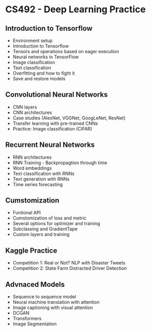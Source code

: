 # CS492 - Deep Learning Practice 
## Introduction to Tensorflow
- Environment setup 
- Introduction to Tensorflow
- Tensors and operations based on eager execution 
- Neural networks in TensorFlow 
- Image classification 
- Text classification 
- Overfitting and how to fight it
- Save and restore models

## Convolutional Neural Networks
- CNN layers
- CNN architectures
- Case studies (AlexNet, VGGNet, GoogLeNet, ResNet)
- Transfer learning with pre-trained CNNs
- Practice: Image classification (CIFAR)

## Recurrent Neural Networks
- RNN architectures
- RNN Training - Backpropagtion through time
- Word embeddings
- Text classification with RNNs 
- Text generation with RNNs 
- Time series forecasting

## Cumstomization 
- Funtional API
- Cumstomization of loss and metric
- Several options for optimizer and training
- Subclassing and GradientTape
- Custom layers and training

## Kaggle Practice
- Competition 1: Real or Not? NLP with Disaster Tweets
- Competition 2: State Farm Distracted Driver Detection

##  Advnaced Models
- Sequence to sequence model
- Neural machine translation with attention
- Image captioning with visual attention
- DCGAN
- Transformers
- Image Segmentation
